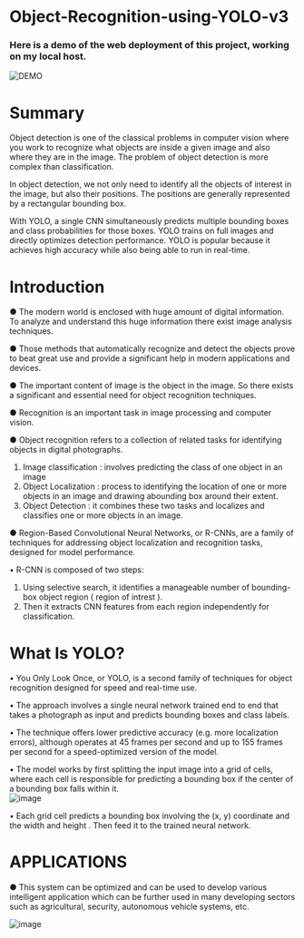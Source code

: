 # Object-Recognition-using-YOLO-v3

### Here is a demo of the web deployment of this project, working on my local host.
![DEMO](https://user-images.githubusercontent.com/48491447/134743533-9da802a9-7dbe-4ea4-9c64-30e0181dd500.gif)


# Summary
Object detection is one of the classical problems in computer vision where you work to recognize what objects are inside a given image and also where they are in the image. The problem of object detection is more complex than classification. 

In object detection, we not only need to identify all the objects of interest in the image, but also their positions. The positions are generally represented by a rectangular bounding box.

With YOLO, a single CNN simultaneously predicts multiple bounding boxes and class probabilities for those boxes. YOLO trains on full images and directly optimizes detection performance. YOLO is popular because it achieves high accuracy while also being able to run in real-time.  
# Introduction

●	The modern world is enclosed with huge amount of digital information. To analyze and understand this huge information there exist image analysis techniques. 

●	Those methods that automatically recognize and detect the objects prove to beat great use and provide a significant help in modern applications and devices.  

●	The important content of image is the object in the image. So there exists a significant and essential need for object recognition techniques.

●	Recognition is an important task in image processing and computer vision.

●	Object recognition refers to a collection of related tasks for identifying objects in digital photographs.
1.	Image classification :  involves predicting the class of one object in an image
2.	Object Localization : process to identifying the location of one or more objects in an image and drawing abounding box around their extent.
3.	Object Detection : it combines these two tasks and localizes and classifies one or more objects in an image.

●	Region-Based Convolutional Neural Networks, or R-CNNs, are a family of techniques for addressing object localization and recognition tasks, designed for model performance.

•	R-CNN is composed of two steps: 
1.	Using selective search, it identifies a manageable number of bounding-box object region ( region of intrest ).
2.	Then it extracts CNN features from each region independently for classification. 

# What Is YOLO?

•	You Only Look Once, or YOLO, is a second family of techniques for object recognition designed for speed and real-time use.

•	The approach involves a single neural network trained end to end that takes a photograph as input and predicts bounding boxes and class labels.

•	 The technique offers lower predictive accuracy (e.g. more localization errors), although operates at 45 frames per second and up to 155 frames per second for a speed-optimized version of the model.

•	The model works by first splitting the input image into a grid of cells, where each cell is responsible for predicting a bounding box if the center of a bounding box falls within it.  
![image](https://user-images.githubusercontent.com/48491447/134741624-7274b610-2c7d-4ae6-8bb3-929407e339ef.png)

•	Each grid cell predicts a bounding box involving the (x, y) coordinate and the width and height . Then feed it to the trained neural network.


# APPLICATIONS

●	This system can be optimized and can be used to develop various intelligent application which can be further used in many developing sectors such as agricultural, security, autonomous vehicle systems, etc.


 ![image](https://user-images.githubusercontent.com/48491447/134741657-e432628d-88ff-4dd9-be37-beebe146c31a.png)

